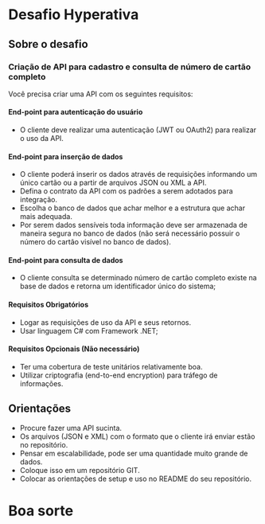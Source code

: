 Desafio Hyperativa
==================

## Sobre o desafio

### Criação de API para cadastro e consulta de número de cartão completo

Você precisa criar uma API com os seguintes requisitos:

#### End-point para autenticação do usuário

* O cliente deve realizar uma autenticação (JWT ou OAuth2) para realizar o uso da API.

#### End-point para inserção de dados

* O cliente poderá inserir os dados através de requisições informando um único cartão ou a partir de arquivos JSON ou XML a API.
* Defina o contrato da API com os padrões a serem adotados para integração.
* Escolha o banco de dados que achar melhor e a estrutura que achar mais adequada.
* Por serem dados sensíveis toda informação deve ser armazenada de maneira segura no banco de dados (não será necessário possuir o número do cartão visível no banco de dados).

#### End-point para consulta de dados

* O cliente consulta se determinado número de cartão completo existe na base de dados e retorna um identificador único do sistema;

#### Requisitos Obrigatórios

* Logar as requisições de uso da API e seus retornos.
* Usar linguagem C# com Framework .NET;

#### Requisitos Opcionais (Não necessário)

* Ter uma cobertura de teste unitários relativamente boa.
* Utilizar criptografia (end-to-end encryption) para tráfego de informações.

## Orientações
* Procure fazer uma API sucinta. 
* Os arquivos (JSON e XML) com o formato que o cliente irá enviar estão no repositório.
* Pensar em escalabilidade, pode ser uma quantidade muito grande de dados.
* Coloque isso em um repositório GIT.
* Colocar as orientações de setup e uso no README do seu repositório.

# Boa sorte 
